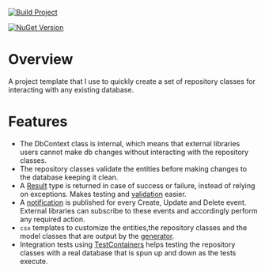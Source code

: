[![Build Project](https://github.com/tremorscript/Platy.AdventureWorks.Repository/actions/workflows/ci.yml/badge.svg)](https://github.com/tremorscript/Platy.AdventureWorks.Repository/actions/workflows/ci.yml)

[![NuGet Version](https://img.shields.io/nuget/v/Platy.AdventureWorks.Repository?label=Platy.AdventureWorks.Repository)](https://www.nuget.org/packages/Platy.AdventureWorks.Repository/)

# Overview

A project template that I use to quickly create a set of repository classes for interacting with any existing database.

# Features

- The DbContext class is internal, which means that external libraries users cannot make db changes without interacting with the repository classes.
- The repository classes validate the entities before making changes to the database keeping it clean.
- A [Result](https://github.com/ardalis/Result) type is returned in case of success or failure, instead of relying on exceptions. Makes testing and [validation](https://github.com/FluentValidation/FluentValidation) easier.
- A [notification](https://github.com/LuckyPennySoftware/MediatR) is published for every Create, Update and Delete event. External libraries can subscribe to these events and accordingly perform any required action.
- `csx` templates to customize the entities,the repository classes and the model classes that are output by the [generator](https://github.com/loresoft/EntityFrameworkCore.Generator).
- Integration tests using [TestContainers](https://dotnet.testcontainers.org/) helps testing the repository classes with a real database that is spun up and down as the tests execute.
